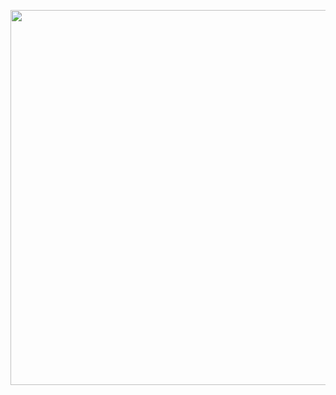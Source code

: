 
<p align="center">
  <img src="https://user-images.githubusercontent.com/74711051/196821896-a0fed4a3-3917-4ce2-86dd-3f6af4413505.png" width="600" />
</p>
